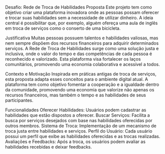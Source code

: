 


Desafio: Rede de Troca de Habilidades
Proposta
Este projeto tem como objetivo criar uma plataforma inovadora onde as pessoas possam oferecer e trocar suas habilidades sem a necessidade de utilizar dinheiro. A ideia central é possibilitar que, por exemplo, alguém ofereça uma aula de inglês em troca de serviços como o conserto de uma bicicleta.

Justificativa
Muitas pessoas possuem talentos e habilidades valiosas, mas nem sempre dispõem dos recursos financeiros para adquirir determinados serviços. A Rede de Troca de Habilidades surge como uma solução justa e inclusiva, onde o valor do tempo e das competências de cada pessoa é reconhecido e valorizado. Esta plataforma visa fortalecer os laços comunitários, promovendo uma economia colaborativa e acessível a todos.

Contexto e Motivação
Inspirada em práticas antigas de troca de serviços, esta proposta adapta esses conceitos para o ambiente digital atual. A plataforma tem como objetivo fomentar a cooperação e a igualdade dentro da comunidade, promovendo uma economia que valorize não apenas os recursos financeiros, mas também o tempo e as habilidades de seus participantes.

Funcionalidades
Oferecer Habilidades: Usuários podem cadastrar as habilidades que estão dispostos a oferecer.
Buscar Serviços: Facilita a busca por serviços desejados com base nas habilidades oferecidas por outros membros.
Sistema de Troca: Implementação de um mecanismo de troca justa entre habilidades e serviços.
Perfil do Usuário: Cada usuário possui um perfil que exibe as habilidades oferecidas e as trocas realizadas.
Avaliações e Feedbacks: Após a troca, os usuários podem avaliar as habilidades recebidas e deixar feedbacks.
